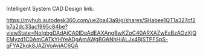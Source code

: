 
Intelligent System CAD Design link:

https://myhub.autodesk360.com/ue2ba43a9/g/shares/SHabee1QT1a327cf2b7a2dc33ac1995c84be?viewState=NoIgbgDAdAjCA0IDeAdEAXAngBwKZoC40ARXAZwEsBzAOzXjQEMyzd1C0AmCATkYHYeADgAmAWgBGANhHiALJx4BjSTPFSpS-gFYAZkqk8JAZiVoAviAC6QA
